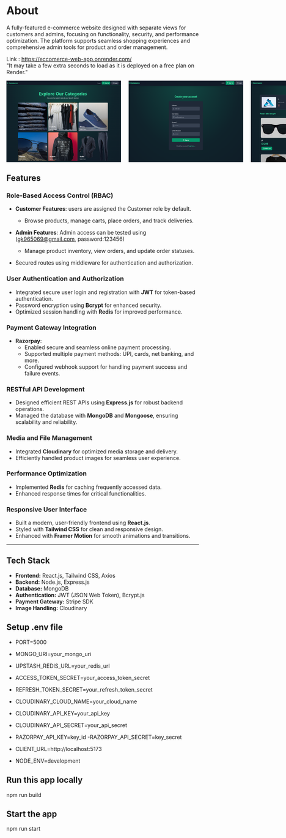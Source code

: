 # About
A fully-featured e-commerce website designed with separate views for customers and admins, focusing on functionality, security, and performance optimization. The platform supports seamless shopping experiences and comprehensive admin tools for product and order management.

Link : https://eccomerce-web-app.onrender.com/  
"It may take a few extra seconds to load as it is deployed on a free plan on Render."

<div style="display: flex; justify-content: space-between; gap: 10px;">
<img src="./Page1.png" width="300" style="margin-right: 10px;"/>
<img src="./Page2.png" width="300" style="margin-right: 10px;"/>
<img src="./Page3.png" width="300" style="margin-right: 10px;" />
<img src="./Page4.png" width="300" style="margin-right: 10px;"/>
</div>

## Features

### Role-Based Access Control (RBAC)
- **Customer Features**: users are assigned the Customer role by default.
  - Browse products, manage carts, place orders, and track deliveries.
    
- **Admin Features**: Admin access can be tested using (gk965069@gmail.com, password:123456)
  - Manage product inventory, view orders, and update order statuses.
- Secured routes using middleware for authentication and authorization.

### User Authentication and Authorization
- Integrated secure user login and registration with **JWT** for token-based authentication.
- Password encryption using **Bcrypt** for enhanced security.
- Optimized session handling with **Redis** for improved performance.

### Payment Gateway Integration
- **Razorpay**:
  - Enabled secure and seamless online payment processing.
  - Supported multiple payment methods: UPI, cards, net banking, and more.
  - Configured webhook support for handling payment success and failure events.

### RESTful API Development
- Designed efficient REST APIs using **Express.js** for robust backend operations.
- Managed the database with **MongoDB** and **Mongoose**, ensuring scalability and reliability.

### Media and File Management
- Integrated **Cloudinary** for optimized media storage and delivery.
- Efficiently handled product images for seamless user experience.

### Performance Optimization
- Implemented **Redis** for caching frequently accessed data.
- Enhanced response times for critical functionalities.

### Responsive User Interface
- Built a modern, user-friendly frontend using **React.js**.
- Styled with **Tailwind CSS** for clean and responsive design.
- Enhanced with **Framer Motion** for smooth animations and transitions.

---

## Tech Stack
- **Frontend:** React.js, Tailwind CSS, Axios
- **Backend:** Node.js, Express.js
- **Database:** MongoDB
- **Authentication:** JWT (JSON Web Token), Bcrypt.js
- **Payment Gateway:** Stripe SDK
- **Image Handling:** Cloudinary

## Setup .env file

- PORT=5000
- MONGO_URI=your_mongo_uri
- UPSTASH_REDIS_URL=your_redis_url

- ACCESS_TOKEN_SECRET=your_access_token_secret
- REFRESH_TOKEN_SECRET=your_refresh_token_secret

- CLOUDINARY_CLOUD_NAME=your_cloud_name
- CLOUDINARY_API_KEY=your_api_key
- CLOUDINARY_API_SECRET=your_api_secret
  
- RAZORPAY_API_KEY=key_id
-RAZORPAY_API_SECRET=key_secret
- CLIENT_URL=http://localhost:5173
- NODE_ENV=development

## Run this app locally
 npm run build
 
## Start the app
 npm run start
